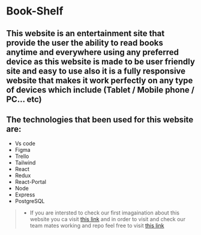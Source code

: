 # Book-Shelf

## This website is an entertainment site that provide the user the ability to read books anytime and everywhere using any preferred device as this website is made to be user friendly site and easy to use also it is a fully responsive website that makes it work perfectly on any type of devices which include (Tablet / Mobile phone / PC... etc)

## The technologies that been used for this website are:

+ Vs code
+ Figma
+ Trello
+ Tailwind
+ React
+ Redux
+ React-Portal
+ Node
+ Express
+ PostgreSQL


>* If you are intersted to check our first imagaination about this website you ca visit [this link](https://www.figma.com/file/0xnGkIcWU8fqmbKWcLkupe/Untitled?type=design&node-id=0-1&mode=design&t=bRibJG6IjsEUODbE-0) and in order to visit and check our team mates working and repo feel free to visit [this link](https://github.com/EntertainmentG4/inked-imagination-stories)